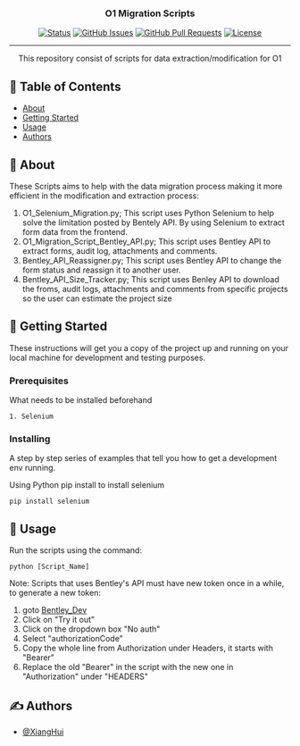 <h3 align="center">O1 Migration Scripts</h3>

<div align="center">

[![Status](https://img.shields.io/badge/status-active-success.svg)]()
[![GitHub Issues](https://img.shields.io/github/issues/kylelobo/The-Documentation-Compendium.svg)](https://github.com/kylelobo/The-Documentation-Compendium/issues)
[![GitHub Pull Requests](https://img.shields.io/github/issues-pr/kylelobo/The-Documentation-Compendium.svg)](https://github.com/kylelobo/The-Documentation-Compendium/pulls)
[![License](https://img.shields.io/badge/license-MIT-blue.svg)](/LICENSE)

</div>

---

<p align="center"> This repository consist of scripts for data extraction/modification for O1 
    <br> 
</p>

## 📝 Table of Contents

- [About](#about)
- [Getting Started](#getting_started)
- [Usage](#usage)
- [Authors](#authors)

## 🧐 About <a name = "about"></a>

These Scripts aims to help with the data migration process making it more efficient in the modification and extraction process:
1. O1_Selenium_Migration.py; This script uses Python Selenium to help solve the limitation posted by Bentely API. By using Selenium to extract form data from the frontend.
2. O1_Migration_Script_Bentley_API.py; This script uses Bentley API to extract forms, audit log, attachments and comments.
3. Bentley_API_Reassigner.py; This script uses Bentley API to change the form status and reassign it to another user.
4. Bentley_API_Size_Tracker.py; This script uses Benley API to download the froms, audit logs, attachments and comments from specific projects so the user can estimate the project size 

## 🏁 Getting Started <a name = "getting_started"></a>

These instructions will get you a copy of the project up and running on your local machine for development and testing purposes.

### Prerequisites

What needs to be installed beforehand
```
1. Selenium
```

### Installing

A step by step series of examples that tell you how to get a development env running.

Using Python pip install to install selenium
```
pip install selenium
```

## 🎈 Usage <a name="usage"></a>
Run the scripts using the command:
```
python [Script_Name]
```

Note:
Scripts that uses Bentley's API must have new token once in a while,
to generate a new token: 
1. goto [Bentley_Dev](https://developer.bentley.com/apis/forms/operations/get-form-data-details/)
2. Click on "Try it out"
3. Click on the dropdown box "No auth"
4. Select "authorizationCode"
5. Copy the whole line from Authorization under Headers, it starts with "Bearer"
6. Replace the old "Bearer" in the script with the new one in "Authorization" under "HEADERS"

## ✍️ Authors <a name = "authors"></a>

- [@XiangHui](https://github.com/xianghui556)
